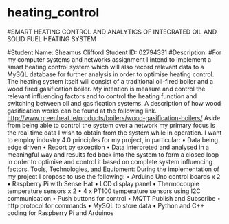 # heating_control
#SMART HEATING CONTROL AND ANALYTICS OF INTEGRATED OIL AND SOLID FUEL HEATING SYSTEM

#Student Name:	Sheamus Clifford	Student ID:	02794331
#Description:
#For my computer systems and networks assignment I intend to implement a smart heating control system which will also record relevant data to a MySQL database for further analysis in order to optimise heating control.
The heating system itself will consist of a traditional oil-fired boiler and a wood fired gasification boiler. My intention is measure and control the relevant influencing factors and to control the heating function and switching between oil and gasification systems. A description of how wood gasification works can be found at the following link. http://www.greenheat.ie/products/boilers/wood-gasification-boilers/
Aside from being able to control the system over a network my primary focus is the real time data I wish to obtain from the system while in operation. I want to employ industry 4.0 principles for my project, in particular:
•	Data being edge driven
•	Report by exception
•	Data interpreted and analysed in a meaningful way and results fed back into the system to form a closed loop in order to optimise and control it based on complete system influencing factors.
Tools, Technologies, and Equipment:
During the implementation of my project I propose to use the following:
•	Arduino Uno control boards x 2
•	Raspberry Pi with Sense Hat
•	LCD display panel
•	Thermocouple temperature sensors x 2
•	4 x PT100 temperature sensors using I2C communication
•	Push buttons for control
•	MQTT Publish and Subscribe
•	http protocol for commands
•	MySQL to store data
•	Python and C++ coding for Raspberry Pi and Arduinos
